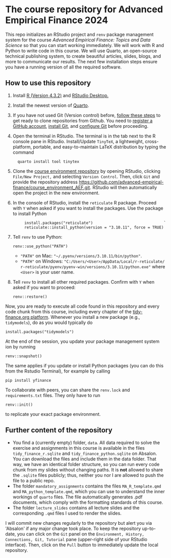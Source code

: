 # The course repository for Advanced Empirical Finance 2024

This repo initializes an RStudio project and `renv` package management system for the course *Advanced Empirical Finance: Topics and Data Science* so that you can start working immediately. We will work with R and Python to write code in this course. We will use Quarto, an open-source technical publishing system, to create beautiful articles, slides, blogs, and more to communicate our results. The next few installation steps ensure you have a running version of all the required software.

## How to use this repository

1.  Install [R (Version 4.3.2)](https://cran.r-project.org/) and [RStudio Desktop.](https://posit.co/download/rstudio-desktop/)

2.  Install the newest version of [Quarto](https://quarto.org/docs/download/).
3.  If you have not used Git (Version control) before, [follow these steps](https://happygitwithr.com/github-acct) to get ready to clone repositories from Github. You need to [register a GitHub account](https://happygitwithr.com/github-acct), [install Git](https://happygitwithr.com/install-git), and [configure Git](https://happygitwithr.com/hello-git) before proceeding.

4.  Open the terminal in RStudio. The terminal is in the tab next to the R console pane in RStudio. Install/Update `TinyTeX`, a lightweight, cross-platform, portable, and easy-to-maintain LaTeX distribution by typing the command
  
          quarto install tool tinytex

6.  Clone the [course environment repository](https://github.com/advanced-empirical-finance/course_environment_AEF) by opening RStudio, clicking `File/New Project,` and selecting `Version Control`. Then, click `Git` and provide the repository address <https://github.com/advanced-empirical-finance/course_environment_AEF.git>. RStudio will then automatically open the project in the new environment.

7.  In the console of RStudio, install the `reticulate` R package. Proceed with `Y` when asked if you want to install the packages. Use the package to install Python

             install.packages("reticulate")                               `
             reticulate::install_python(version = "3.10.11", force = TRUE)

8.  Tell `renv` to use Python:
  
        renv::use_python("PATH")

    -   `"PATH"` on Mac: `"~/.pyenv/versions/3.10.11/bin/python"`.
    -   `"PATH"` on Windows: `"C:/Users/<User>/AppData/Local/r-reticulate/ r-reticulate/pyenv/pyenv-win/versions/3.10.11/python.exe"` where `<User>` is your user name.

11.  Tell `renv` to install all other required packages. Confirm with `Y` when asked if you want to proceed:

         renv::restore()

Now, you are ready to execute all code found in this repository and every code chunk from this course, including every chapter of the [tidy-finance.org platform](www.tidy-finance.org). Whenever you install a new package (e.g., `tidymodels`), do as you would typically do 

    install.packages("tidymodels") 
    
At the end of the session, you update your package management system ion by running 

    renv::snapshot()
    
The same applies if you update or install Python packages (you can do this from the Rstudio Terminal), for example by calling

    pip install yfinance

To collaborate with peers, you can share the `renv.lock` and `requirements.txt` files. They only have to run 

    renv::init()
  
to replicate your exact package environment.

## Further content of the repository

-   You find a (currently empty) folder, `data`. All data required to solve the exercise and assignments in this course is available in the files `tidy_finance_r.sqlite` and `tidy_finance_python.sqlite` on Absalon. You can download the files and include them in the data folder. That way, we have an identical folder structure, so you can run every code chunk from my slides without changing paths. It is **not** allowed to share the `.sqlite` files publicly; thus, neither you nor I are allowed to push the file to a public repo.
-   The folder `mandatory_assignments` contains the files `MA_R_template.qmd` and `MA_python_template.qmd`, which you can use to understand the inner workings of `quarto` files. The file automatically generates .pdf documents, which comply with the formatting standards of this course.
-   The folder `lecture_slides` contains all lecture slides and the corresponding `.qmd` files I used to render the slides.

I will commit new changes regularly to the repository but alert you via 'Absalon' if any major change took place. To keep the repository up-to-date, you can click on the `Git` panel on the `Environment, History, Connections, Git, Tutorial` pane (upper-right side of your RStudio interface). Then, click on the `Pull` button to immediately update the local repository.
